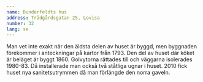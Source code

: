 ```yaml
---
name: Dunderfeldts hus
address: Trädgårdsgatan 25, Lovisa
number: 32
lang: se
---
```

Man vet inte exakt när den äldsta delen av huset är byggd, men byggnaden förekommer i anteckningar på kartor från 1793. Den del av huset där köket är beläget är byggt 1860. Golvytorna rättades till och väggarna isolerades 1980-83. Då installerade man också två ståtliga ugnar i huset.  2010 fick huset nya sanitetsutrymmen då man förlängde den norra gaveln.
